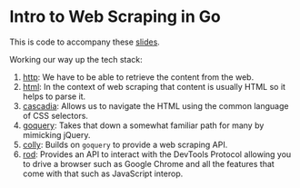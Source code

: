 # Intro to Web Scraping in Go

This is code to accompany these [slides](https://docs.google.com/presentation/d/18UwU2rgeOcwKLTnw_FweYfxfGs6wZSgeVmCgj2oWDdU/edit?usp=sharing).

Working our way up the tech stack:

1. [http](https://github.com/nnutter/intro-to-web-scraping-in-go/blob/master/internal/http): We have to be able to retrieve the content from the web.
2. [html](https://github.com/nnutter/intro-to-web-scraping-in-go/blob/master/internal/html): In the context of web scraping that content is usually HTML so it helps to parse it.
3. [cascadia](https://github.com/nnutter/intro-to-web-scraping-in-go/blob/master/internal/cascadia): Allows us to navigate the HTML using the common language of CSS selectors.
4. [goquery](https://github.com/nnutter/intro-to-web-scraping-in-go/blob/master/internal/goquery): Takes that down a somewhat familiar path for many by mimicking jQuery.
5. [colly](https://github.com/nnutter/intro-to-web-scraping-in-go/blob/master/internal/colly): Builds on `goquery` to provide a web scraping API.
6. [rod](https://github.com/nnutter/intro-to-web-scraping-in-go/blob/master/internal/rod): Provides an API to interact with the DevTools Protocol allowing you to drive a browser such as Google Chrome and all the features that come with that such as JavaScript interop.
